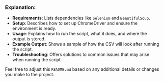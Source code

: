 
### Explanation:
- **Requirements**: Lists dependencies like `Selenium` and `BeautifulSoup`.
- **Setup**: Describes how to set up ChromeDriver and ensure the environment is ready.
- **Usage**: Explains how to run the script, what it does, and where the output is stored.
- **Example Output**: Shows a sample of how the CSV will look after running the script.
- **Troubleshooting**: Offers solutions to common issues that may arise when running the script. 

Feel free to adjust this `README.md` based on any additional details or changes you make to the project.
